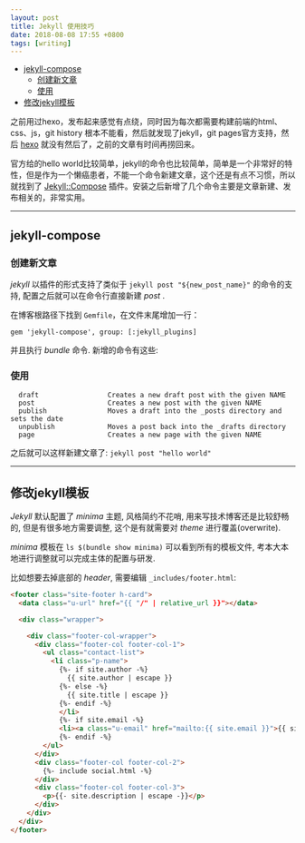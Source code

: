 ```yaml
---
layout: post
title: Jekyll 使用技巧
date: 2018-08-08 17:55 +0800
tags: [writing]
---
```


<!-- TOC -->

- [jekyll-compose](#jekyll-compose)
    - [创建新文章](#创建新文章)
    - [使用](#使用)
- [修改jekyll模板](#修改jekyll模板)

<!-- /TOC -->

之前用过hexo，发布起来感觉有点绕，同时因为每次都需要构建前端的html、css、js，git history 根本不能看，然后就发现了jekyll，git pages官方支持，然后 [hexo](https://hexo.io/) 就没有然后了，之前的文章有时间再捞回来。

官方给的hello world比较简单，jekyll的命令也比较简单，简单是一个非常好的特性，但是作为一个懒癌患者，不能一个命令新建文章，这个还是有点不习惯，所以就找到了 [Jekyll::Compose](https://github.com/jekyll/jekyll-compose) 插件。安装之后新增了几个命令主要是文章新建、发布相关的，非常实用。

---

## jekyll-compose

### 创建新文章

*jekyll* 以插件的形式支持了类似于 `jekyll post "${new_post_name}"` 的命令的支持, 配置之后就可以在命令行直接新建 *post* .

在博客根路径下找到 `Gemfile`，在文件末尾增加一行：

```
gem 'jekyll-compose', group: [:jekyll_plugins]
```

并且执行 *bundle* 命令. 新增的命令有这些:


### 使用
```
  draft                 Creates a new draft post with the given NAME
  post                  Creates a new post with the given NAME
  publish               Moves a draft into the _posts directory and sets the date
  unpublish             Moves a post back into the _drafts directory
  page                  Creates a new page with the given NAME
```
之后就可以这样新建文章了: ```jekyll post "hello world"```

---

## 修改jekyll模板

*Jekyll* 默认配置了 *minima* 主题, 风格简约不花哨, 用来写技术博客还是比较舒畅的, 但是有很多地方需要调整, 这个是有就需要对 *theme* 进行覆盖(overwrite).

*minima* 模板在 `ls $(bundle show minima)` 可以看到所有的模板文件, 考本大本地进行调整就可以完成主体的配置与研发.

比如想要去掉底部的 *header*, 需要编辑 `_includes/footer.html`:
```html
<footer class="site-footer h-card">
  <data class="u-url" href="{{ "/" | relative_url }}"></data>

  <div class="wrapper">

    <div class="footer-col-wrapper">
      <div class="footer-col footer-col-1">
        <ul class="contact-list">
          <li class="p-name">
            {%- if site.author -%}
              {{ site.author | escape }}
            {%- else -%}
              {{ site.title | escape }}
            {%- endif -%}
            </li>
            {%- if site.email -%}
            <li><a class="u-email" href="mailto:{{ site.email }}">{{ site.email }}</a></li>
            {%- endif -%}
        </ul>
      </div>
      <div class="footer-col footer-col-2">
        {%- include social.html -%}
      </div>
      <div class="footer-col footer-col-3">
        <p>{{- site.description | escape -}}</p>
      </div>
    </div>
  </div>
</footer>

```

